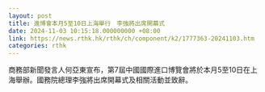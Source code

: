 ```yaml
---
layout: post
title: 進博會本月5至10日上海舉行　李強將出席開幕式
date: 2024-11-03 10:15:18.000000000 +08:00
link: https://news.rthk.hk/rthk/ch/component/k2/1777363-20241103.htm
categories: rthk
---
```


商務部新聞發言人何亞東宣布，第7屆中國國際進口博覽會將於本月5至10日在上海舉辦。國務院總理李強將出席開幕式及相關活動並致辭。
